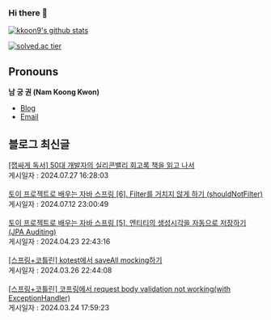 
### Hi there 👋
[![kkoon9's github stats](https://github-readme-stats.vercel.app/api?username=kkoon9&theme=tokyonight)](https://github.com/anuraghazra/github-readme-stats)

[![solved.ac tier](http://mazassumnida.wtf/api/generate_badge?boj=rndrnjs2003)](https://solved.ac/rndrnjs2003)
## Pronouns
**남 궁 권 (Nam Koong Kwon)**
- [Blog](https://kkoon9.tistory.com)
- [Email](mailto:rndrnjs2003@naver.com)

## 블로그 최신글
<a href=https://kkoon9.tistory.com/558>[잽싸게 독서] 50대 개발자의 실리콘밸리 회고록 책을 읽고 나서</a></br>게시일자 : 2024.07.27 16:28:03</br></br><a href=https://kkoon9.tistory.com/557>토이 프로젝트로 배우는 자바 스프링 [6]. Filter를 거치지 않게 하기 (shouldNotFilter)</a></br>게시일자 : 2024.07.12 23:00:49</br></br><a href=https://kkoon9.tistory.com/556>토이 프로젝트로 배우는 자바 스프링 [5]. 엔티티의 생성시각을 자동으로 저장하기 (JPA Auditing)</a></br>게시일자 : 2024.04.23 22:43:16</br></br><a href=https://kkoon9.tistory.com/555>[스프링+코틀린] kotest에서 saveAll mocking하기</a></br>게시일자 : 2024.03.26 22:44:08</br></br><a href=https://kkoon9.tistory.com/554>[스프링+코틀린] 코프링에서 request body validation not working(with ExceptionHandler)</a></br>게시일자 : 2024.03.24 17:59:23</br></br>